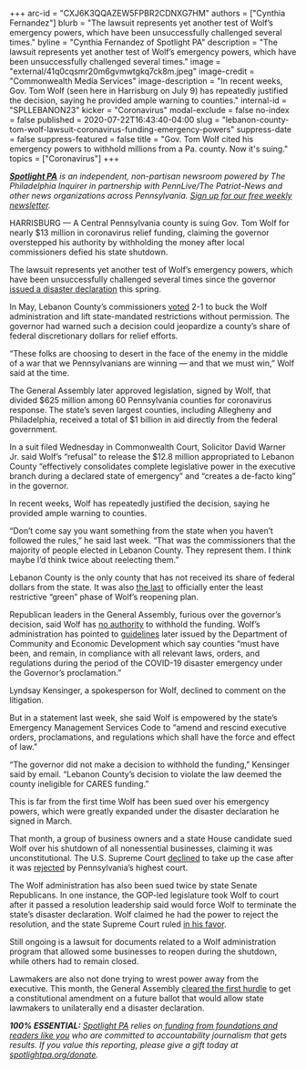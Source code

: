 +++
arc-id = "CXJ6K3QQAZEW5FPBR2CDNXG7HM"
authors = ["Cynthia Fernandez"]
blurb = "The lawsuit represents yet another test of Wolf’s emergency powers, which have been unsuccessfully challenged several times."
byline = "Cynthia Fernandez of Spotlight PA"
description = "The lawsuit represents yet another test of Wolf’s emergency powers, which have been unsuccessfully challenged several times."
image = "external/41q0cqsmr20m6gvmwtgkq7ck8m.jpeg"
image-credit = "Commonwealth Media Services"
image-description = "In recent weeks, Gov. Tom Wolf (seen here in Harrisburg on July 9) has repeatedly justified the decision, saying he provided ample warning to counties."
internal-id = "SPLLEBANON23"
kicker = "Coronavirus"
modal-exclude = false
no-index = false
published = 2020-07-22T16:43:40-04:00
slug = "lebanon-county-tom-wolf-lawsuit-coronavirus-funding-emergency-powers"
suppress-date = false
suppress-featured = false
title = "Gov. Tom Wolf cited his emergency powers to withhold millions from a Pa. county. Now it's suing."
topics = ["Coronavirus"]
+++

<a href="https://www.spotlightpa.org/"><i><b>Spotlight PA</b></i></a><i> is an independent, non-partisan newsroom powered by The Philadelphia Inquirer in partnership with PennLive/The Patriot-News and other news organizations across Pennsylvania. </i><a href="https://www.spotlightpa.org/newsletters"><i>Sign up for our free weekly newsletter</i></a><i>.</i>

HARRISBURG — A Central Pennsylvania county is suing Gov. Tom Wolf for nearly $13 million in coronavirus relief funding, claiming the governor overstepped his authority by withholding the money after local commissioners defied his state shutdown.

The lawsuit represents yet another test of Wolf’s emergency powers, which have been unsuccessfully challenged several times since the governor <a href="https://www.spotlightpa.org/news/2020/03/coronavirus-tom-wolf-emergency-powers-pennsylvania/">issued a disaster declaration</a> this spring.

In May, Lebanon County’s commissioners <a href="https://www.ldnews.com/story/news/2020/05/15/coronavirus-in-pa-lebanon-county-rejects-gov-wolf-moves-itself-into-yellow-phase-reopen/5197265002/">voted</a> 2-1 to buck the Wolf administration and lift state-mandated restrictions without permission. The governor had warned such a decision could jeopardize a county’s share of federal discretionary dollars for relief efforts.

“These folks are choosing to desert in the face of the enemy in the middle of a war that we Pennsylvanians are winning — and that we must win,” Wolf said at the time.

<script src="https://www.spotlightpa.org/embed.js" async></script><div data-spl-embed-version="1" data-spl-src="https://www.spotlightpa.org/embeds/donate/"></div>


The General Assembly later approved legislation, signed by Wolf, that divided $625 million among 60 Pennsylvania counties for coronavirus response. The state’s seven largest counties, including Allegheny and Philadelphia, received a total of $1 billion in aid directly from the federal government.

In a suit filed Wednesday in Commonwealth Court, Solicitor David Warner Jr. said Wolf’s “refusal” to release the $12.8 million appropriated to Lebanon County “effectively consolidates complete legislative power in the executive branch during a declared state of emergency” and “creates a de-facto king” in the governor.

In recent weeks, Wolf has repeatedly justified the decision, saying he provided ample warning to counties.

“Don’t come say you want something from the state when you haven’t followed the rules,” he said last week. “That was the commissioners that the majority of people elected in Lebanon County. They represent them. I think maybe I’d think twice about reelecting them.”

Lebanon County is the only county that has not received its share of federal dollars from the state. It was also <a href="https://web.archive.org/web/20230117063800/https://www.governor.pa.gov/newsroom/gov-wolf-last-pa-county-will-move-to-green-on-july-3/">the last</a> to officially enter the least restrictive “green” phase of Wolf’s reopening plan.

Republican leaders in the General Assembly, furious over the governor’s decision, said Wolf has <a href="https://web.archive.org/20200725095321/http://www.repsaylor.com/News/17903/Latest-News/Saylor-Calls-for-Governor-to-Release-COVID-19-Relief-Funds-to-Lebanon-County">no authority</a> to withhold the funding. Wolf’s administration has pointed to <a href="https://web.archive.org/20200717071201/https://dced.pa.gov/download/covid-19-county-relief-block-grant-guidelines-2020/?wpdmdl=94990">guidelines</a> later issued by the Department of Community and Economic Development which say counties “must have been, and remain, in compliance with all relevant laws, orders, and regulations during the period of the COVID-19 disaster emergency under the Governor’s proclamation.”

Lyndsay Kensinger, a spokesperson for Wolf, declined to comment on the litigation.

But in a statement last week, she said Wolf is empowered by the state’s Emergency Management Services Code to “amend and rescind executive orders, proclamations, and regulations which shall have the force and effect of law.”

“The governor did not make a decision to withhold the funding,” Kensinger said by email. “Lebanon County’s decision to violate the law deemed the county ineligible for CARES funding.”

This is far from the first time Wolf has been sued over his emergency powers, which were greatly expanded under the disaster declaration he signed in March.

<script src="https://www.spotlightpa.org/embed.js" async></script><div data-spl-embed-version="1" data-spl-src="https://www.spotlightpa.org/embeds/newsletter/"></div>


That month, a group of business owners and a state House candidate sued Wolf over his shutdown of all nonessential businesses, claiming it was unconstitutional. The U.S. Supreme Court <a href="https://pittsburgh.cbslocal.com/2020/05/06/danny-devito-supreme-court-challenge-gov-wolf-shutdown-order/" target=_blank>declined</a> to take up the case after it was <a href="https://www.law.com/thelegalintelligencer/2020/04/14/pa-justices-toss-emergency-challenge-to-wolfs-covid-19-shutdown-order/?slreturn=20200622164020" target=_blank>rejected</a> by Pennsylvania’s highest court.

The Wolf administration has also been sued twice by state Senate Republicans. In one instance, the GOP-led legislature took Wolf to court after it passed a resolution leadership said would force Wolf to terminate the state’s disaster declaration. Wolf claimed he had the power to reject the resolution, and the state Supreme Court ruled <a href="https://www.spotlightpa.org/news/2020/07/pennsylvania-coronavirus-disaster-declaration-supreme-court-ruling/">in his favor</a>.

Still ongoing is a lawsuit for documents related to a Wolf administration program that allowed some businesses to reopen during the shutdown, while others had to remain closed.

Lawmakers are also not done trying to wrest power away from the executive. This month, the General Assembly <a href="https://www.spotlightpa.org/news/2020/07/coronavirus-disaster-declaration-pennsylvania-legislature-powers/">cleared the first hurdle</a> to get a constitutional amendment on a future ballot that would allow state lawmakers to unilaterally end a disaster declaration.

<i><b>100% ESSENTIAL:</b></i> <a href="https://www.spotlightpa.org/"><i>Spotlight PA</i></a><i> relies on</i><a href="https://www.spotlightpa.org/support"><i> funding from foundations and readers like you</i></a><i> who are committed to accountability journalism that gets results. If you value this reporting, please give a gift today at </i><a href="https://www.spotlightpa.org/donate"><i>spotlightpa.org/donate</i></a><i>.</i>

